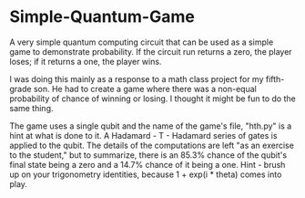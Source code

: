 # Simple-Quantum-Game
A very simple quantum computing circuit that can be used as a simple game to demonstrate probability.  If the circuit run returns a zero, the player loses; if it returns a one, the player wins.

I was doing this mainly as a response to a math class project for my fifth-grade son.  He had to create a game where there was a non-equal probability of chance of winning or losing.  I thought it might be fun to do the same thing.

The game uses a single qubit and the name of the game's file, "hth.py" is a hint at what is done to it.  A Hadamard - T - Hadamard series of gates is applied to the qubit.  The details of the computations are left "as an exercise to the student," but to summarize, there is an 85.3% chance of the qubit's final state being a zero and a 14.7% chance of it being a one.  Hint - brush up on your trigonometry identities, because 1 + exp(i * theta) comes into play.
